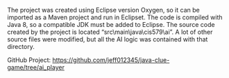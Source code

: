 The project was created using Eclipse version Oxygen, so it can be imported as a Maven project and run in Eclipset. The code is compiled with Java 8, so a compatible JDK must be added to Eclipse. The source code created by the project is located “src\main\java\cis579\ai”. A lot of other source files were modified, but all the AI logic was contained with that directory.

GitHub Project: 
https://github.com/jeff012345/java-clue-game/tree/ai_player
